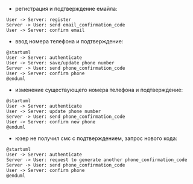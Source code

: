 
- регистрация и подтверждение емайла:
```plantuml
User -> Server: register
Server -> User: send email_confirmation_code
User -> Server: confirm email
```

- ввод номера телефона и подтверждение:
```plantuml
@startuml
User -> Server: authenticate
User -> Server: save/update phone number
Server -> User: send phone_confirmation_code
User -> Server: confirm phone
@enduml
```

- изменение существующего номера телефона и подтверждение:
```plantuml
@startuml
User -> Server: authenticate
User -> Server: update phone number
Server -> User: send phone_confirmation_code
User -> Server: confirm new phone
@enduml
```


- юзер не получил смс с подтверждением, запрос нового кода:
```plantuml
@startuml
User -> Server: authenticate
Server -> User: request to generate another phone_confirmation_code
Server -> User: send phone_confirmation_code
User -> Server: confirm phone
@enduml
```

